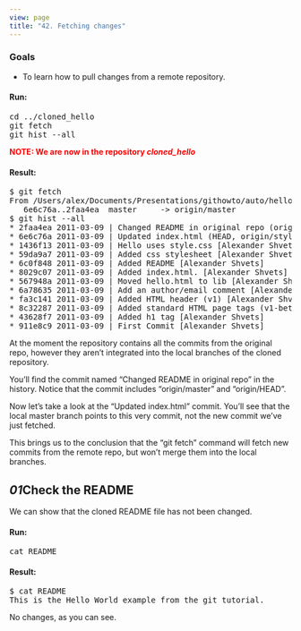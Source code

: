 ```yaml
---
view: page
title: "42. Fetching changes"
---
```


<h3>Goals</h3>

<ul><li>To learn how to pull changes from a remote repository.</li></ul>

<h4 class="h4-pre">Run:</h4>

<pre class="instructions">cd ../cloned_hello
git fetch
git hist --all</pre>

<p style="color:red;"><strong><span class="caps">NOTE</span>: We are now in the repository <em>cloned_hello</em></strong></p>

<h4 class="h4-pre">Result:</h4>

<pre class="sample">$ git fetch
From /Users/alex/Documents/Presentations/githowto/auto/hello
   6e6c76a..2faa4ea  master     -&gt; origin/master
$ git hist --all
* 2faa4ea 2011-03-09 | Changed README in original repo (origin/master, origin/HEAD) [Alexander Shvets]
* 6e6c76a 2011-03-09 | Updated index.html (HEAD, origin/style, master) [Alexander Shvets]
* 1436f13 2011-03-09 | Hello uses style.css [Alexander Shvets]
* 59da9a7 2011-03-09 | Added css stylesheet [Alexander Shvets]
* 6c0f848 2011-03-09 | Added README [Alexander Shvets]
* 8029c07 2011-03-09 | Added index.html. [Alexander Shvets]
* 567948a 2011-03-09 | Moved hello.html to lib [Alexander Shvets]
* 6a78635 2011-03-09 | Add an author/email comment [Alexander Shvets]
* fa3c141 2011-03-09 | Added HTML header (v1) [Alexander Shvets]
* 8c32287 2011-03-09 | Added standard HTML page tags (v1-beta) [Alexander Shvets]
* 43628f7 2011-03-09 | Added h1 tag [Alexander Shvets]
* 911e8c9 2011-03-09 | First Commit [Alexander Shvets]</pre>

<p>At the moment the repository contains all the commits from the original repo, however they aren&#8217;t integrated into the local branches of the cloned repository.</p>

<p>You&#8217;ll find the commit named &#8220;Changed <span class="caps">README</span> in original repo&#8221; in the history.  Notice that the commit includes &#8220;origin/master&#8221; and &#8220;origin/<span class="caps">HEAD</span>&#8221;.</p>

<p>Now let&#8217;s take a look at the &#8220;Updated index.html&#8221; commit.  You&#8217;ll see that the local master branch points to this very commit, not the new commit we&#8217;ve just fetched.</p>

<p>This brings us to the conclusion that the &#8220;git fetch&#8221; command will fetch new commits from the remote repo, but won&#8217;t merge them into the local branches.</p>

<h2><em>01</em>Check the <span class="caps">README</span></h2>

<p>We can show that the cloned <span class="caps">README</span> file has not been changed.</p>

<h4 class="h4-pre">Run:</h4>

<pre class="instructions">cat README</pre>
<h4 class="h4-pre">Result:</h4>

<pre class="sample">$ cat README
This is the Hello World example from the git tutorial.</pre>

<p>No changes, as you can see.</p>